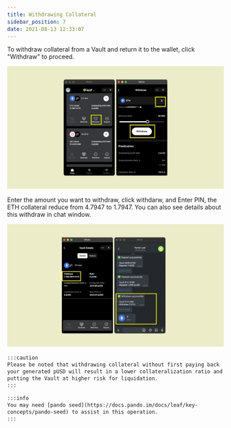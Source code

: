 ```yaml
---
title: Withdrawing Collateral 
sidebar_position: 7
date: 2021-08-13 12:33:07
---
```


To withdraw collateral from a Vault and return it to the wallet, click "Withdraw" to proceed. 

![](../assets/leaf-withdraw-p1.png)

Enter the amount you want to
withdraw, click withdarw, and
Enter PIN, the ETH collateral reduce from 4.7947 to 1.7947. You can also see details about this withdraw in chat window.

![](../assets/leaf-withdraw-p2.png)


````mdx-code-block
:::caution
Please be noted that withdrawing collateral without first paying back your generated pUSD will result in a lower collateralization ratio and putting the Vault at higher risk for liquidation.
:::
````

````mdx-code-block
:::info
You may need [pando seed](https://docs.pando.im/docs/leaf/key-concepts/pando-seed) to assist in this operation.
:::
````





